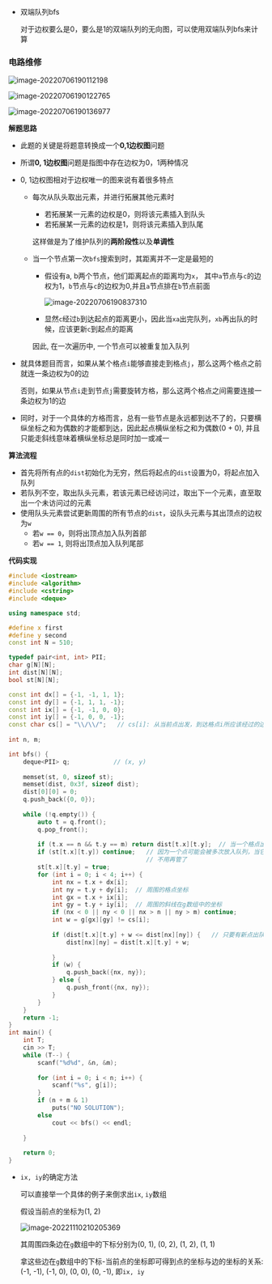 - 双端队列bfs

  对于边权要么是0，要么是1的双端队列的无向图，可以使用双端队列bfs来计算



### 电路维修

![image-20220706190112198](http://www.cdn.liver0377.xyz/typora/202207061901290.png)

![image-20220706190122765](http://www.cdn.liver0377.xyz/typora/202207061901817.png)

![image-20220706190136977](http://www.cdn.liver0377.xyz/typora/202207061901020.png)





**解题思路**

- 此题的关键是将题意转换成一个**0,1边权图**问题

- 所谓**0, 1边权图**问题是指图中存在边权为0，1两种情况

- 0, 1边权图相对于边权唯一的图来说有着很多特点

  - 每次从队头取出元素，并进行拓展其他元素时

    - 若拓展某一元素的边权是0，则将该元素插入到队头
    - 若拓展某一元素的边权是1，则将该元素插入到队尾

    这样做是为了维护队列的**两阶段性**以及**单调性**

  - 当一个节点第一次`bfs`搜索到时，其距离并不一定是最短的

    - 假设有a, b两个节点，他们距离起点的距离均为`x`， 其中`a`节点与`c`的边权为1，`b`节点与`c`的边权为0,并且`a`节点排在`b`节点前面

      ![image-20220706190837310](http://www.cdn.liver0377.xyz/typora/202207061908340.png)

    - 显然`c`经过`b`到达起点的距离更小，因此当`xa`出完队列，`xb`再出队的时候，应该更新`c`到起点的距离
    
    因此, 在一次遍历中, 一个节点可以被重复加入队列

- 就具体题目而言，如果从某个格点`i`能够直接走到格点`j`，那么这两个格点之前就连一条边权为0的边

  否则，如果从节点`i`走到节点`j`需要旋转方格，那么这两个格点之间需要连接一条边权为1的边

- 同时，对于一个具体的方格而言，总有一些节点是永远都到达不了的，只要横纵坐标之和为偶数的才能都到达，因此起点横纵坐标之和为偶数(0 + 0), 并且只能走斜线意味着横纵坐标总是同时加一或减一



**算法流程**

- 首先将所有点的`dist`初始化为无穷，然后将起点的`dist`设置为0，将起点加入队列
- 若队列不空，取出队头元素，若该元素已经访问过，取出下一个元素，直至取出一个未访问过的元素
- 使用队头元素尝试更新周围的所有节点的`dist`，设队头元素与其出顶点的边权为`w`
  - 若`w == 0`，则将出顶点加入队列首部
  - 若`w == 1`, 则将出顶点加入队列尾部

**代码实现**

```cc
#include <iostream>
#include <algorithm>
#include <cstring>
#include <deque>

using namespace std;

#define x first
#define y second
const int N = 510;

typedef pair<int, int> PII;
char g[N][N];
int dist[N][N];
bool st[N][N];

const int dx[] = {-1, -1, 1, 1};
const int dy[] = {-1, 1, 1, -1};
const int ix[] = {-1, -1, 0, 0};
const int iy[] = {-1, 0, 0, -1};
const char cs[] = "\\/\\/";   // cs[i]: 从当前点出发，到达格点i所应该经过的边的形状
    
int n, m;

int bfs() {
    deque<PII> q;            // (x, y)
    
    memset(st, 0, sizeof st);
    memset(dist, 0x3f, sizeof dist);
    dist[0][0] = 0;
    q.push_back({0, 0});
    
    while (!q.empty()) {
        auto t = q.front();
        q.pop_front();
        
        if (t.x == n && t.y == m) return dist[t.x][t.y];  // 当一个格点出队时，其dist最小
        if (st[t.x][t.y]) continue;   // 因为一个点可能会被多次放入队列，当它第一次出队时，其dist已经是最小了
                                      // 不用再管了
        st[t.x][t.y] = true;
        for (int i = 0; i < 4; i++) {
            int nx = t.x + dx[i];
            int ny = t.y + dy[i];  // 周围的格点坐标
            int gx = t.x + ix[i];
            int gy = t.y + iy[i];  // 周围的斜线在g数组中的坐标
            if (nx < 0 || ny < 0 || nx > n || ny > m) continue;
            int w = g[gx][gy] != cs[i];
            
            if (dist[t.x][t.y] + w <= dist[nx][ny]) {   // 只要有新点出队，就用它尝试更新与它相连的点
                dist[nx][ny] = dist[t.x][t.y] + w;
            
            }
            if (w) {
                q.push_back({nx, ny});
            } else {
                q.push_front({nx, ny});
            }
        }
    }
    return -1;
}
int main() {
    int T;
    cin >> T;
    while (T--) {
        scanf("%d%d", &n, &m);
        
        for (int i = 0; i < n; i++) {
            scanf("%s", g[i]);
        }
        if (n + m & 1) 
            puts("NO SOLUTION");
        else 
            cout << bfs() << endl;
        
    }
    
    return 0;
}
```

- `ix, iy`的确定方法

  可以直接举一个具体的例子来倒求出`ix`, `iy`数组

  假设当前点的坐标为(1, 2)

  ![image-20221110210205369](http://www.cdn.liver0377.xyz/typora/202211102102950.png)

  其周围四条边在`g`数组中的下标分别为(0, 1), (0, 2), (1, 2), (1, 1)

  拿这些边在`g`数组中的下标-当前点的坐标即可得到点的坐标与边的坐标的关系: (-1, -1), (-1, 0), (0, 0), (0, -1), 即`ix, iy`

  

  

  

  
